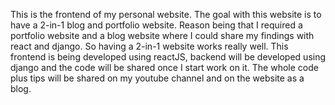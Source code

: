 This is the frontend of my personal website. The goal with this website is to have a 2-in-1 blog and portfolio website. Reason being that I required a portfolio website and a blog website where I could share my findings with react and django. So having a 2-in-1 website works really well. This frontend is being developed using reactJS, backend will be developed using django and the code will be shared once I start work on it. The whole code plus tips will be shared on my youtube channel and on the website as a blog.
